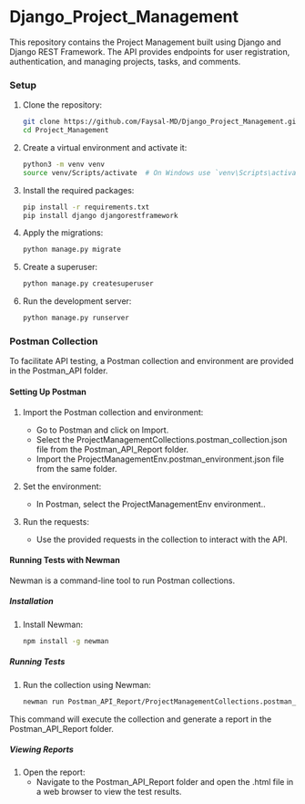 # Django_Project_Management

This repository contains the Project Management built using Django and Django REST Framework. The API provides endpoints for user registration, authentication, and managing projects, tasks, and comments.

### Setup

1. Clone the repository:

   ```sh
   git clone https://github.com/Faysal-MD/Django_Project_Management.git
   cd Project_Management
2. Create a virtual environment and activate it:

   ```sh
   python3 -m venv venv
   source venv/Scripts/activate  # On Windows use `venv\Scripts\activate`

3. Install the required packages:
   ```sh
   pip install -r requirements.txt
   pip install django djangorestframework

4. Apply the migrations:
   ```sh
   python manage.py migrate

5. Create a superuser:
   ```sh
   python manage.py createsuperuser

6. Run the development server:
   ```sh
   python manage.py runserver

### Postman Collection
To facilitate API testing, a Postman collection and environment are provided in the Postman_API folder.

#### Setting Up Postman
   1. Import the Postman collection and environment:
      - Go to Postman and click on Import.
      - Select the ProjectManagementCollections.postman_collection.json file from the Postman_API_Report folder.
      - Import the ProjectManagementEnv.postman_environment.json file from the same folder.
   
   2. Set the environment:
       - In Postman, select the ProjectManagementEnv environment..
   
   3. Run the requests:
      - Use the provided requests in the collection to interact with the API.
        
#### Running Tests with Newman
   Newman is a command-line tool to run Postman collections.

##### Installation
1. Install Newman:
   ```sh
   npm install -g newman
##### Running Tests
1. Run the collection using Newman:
   ```sh
   newman run Postman_API_Report/ProjectManagementCollections.postman_collection.json -e Postman_API_Report/ProjectManagementEnv.postman_environment.json -r cli,html --reporter-html-export=Postman_API_Report/report.html

This command will execute the collection and generate a report in the Postman_API_Report folder.
   
##### Viewing Reports
1. Open the report:
   - Navigate to the Postman_API_Report folder and open the .html file in a web browser to view the test results.

